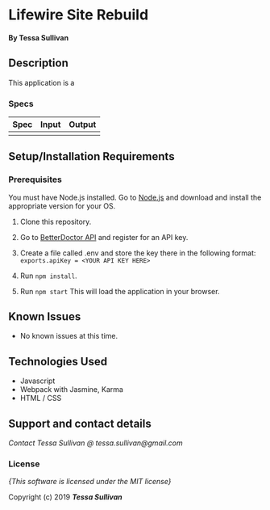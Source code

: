 # Lifewire Site Rebuild

#### By **Tessa Sullivan**

## Description
This application is a 


### Specs
| Spec | Input | Output |
| :-------------     | :------------- | :------------- |
|||



## Setup/Installation Requirements
### Prerequisites
You must have Node.js installed.  Go to [Node.js](https://nodejs.org/en/download/current/) and download and install the appropriate version for your OS.

1. Clone this repository.
2. Go to [BetterDoctor API](https://developer.betterdoctor.com/) and register for an API key.
3. Create a file called .env and store the key there in the following format:
    ```exports.apiKey = <YOUR API KEY HERE>```

4. Run ```npm install```.
5. Run ```npm start``` This will load the application in your browser.

## Known Issues
* No known issues at this time.

## Technologies Used

* Javascript
* Webpack with Jasmine, Karma
* HTML / CSS

## Support and contact details

_Contact Tessa Sullivan @ tessa.sullivan@gmail.com_

### License

*{This software is licensed under the MIT license}*

Copyright (c) 2019 **_Tessa Sullivan_**
